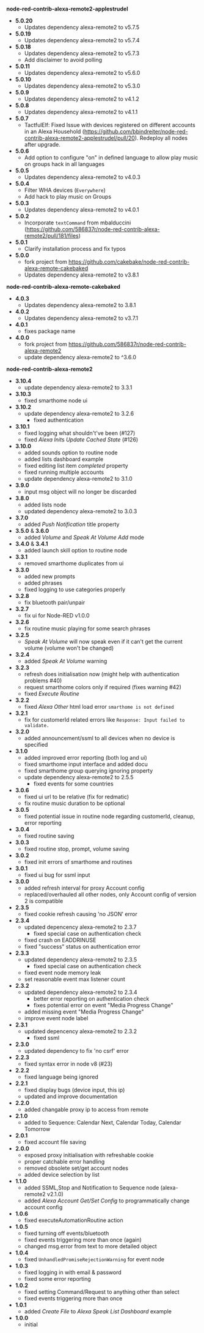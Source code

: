 **node-red-contrib-alexa-remote2-applestrudel**
- **5.0.20**
  - Updates dependency alexa-remote2 to v5.7.5
- **5.0.19**
  - Updates dependency alexa-remote2 to v5.7.4
- **5.0.18**
  - Updates dependency alexa-remote2 to v5.7.3
  - Add disclaimer to avoid polling
- **5.0.11**
  - Updates dependency alexa-remote2 to v5.6.0
- **5.0.10**
  - Updates dependency alexa-remote2 to v5.3.0
- **5.0.9**
  - Updates dependency alexa-remote2 to v4.1.2
- **5.0.8**
  - Updates dependency alexa-remote2 to v4.1.1 
- **5.0.7**
  - TactfulElf: Fixed Issue with devices registered on different accounts in an Alexa Household (https://github.com/bbindreiter/node-red-contrib-alexa-remote2-applestrudel/pull/20). Redeploy all nodes after upgrade. 
- **5.0.6**
  - Add option to configure "on" in defined language to allow play music on groups hack in all languages
- **5.0.5**
  - Updates dependency alexa-remote2 to v4.0.3
- **5.0.4**
  - Filter WHA devices (`Everywhere`)
  - Add hack to play music on Groups
- **5.0.3**
  - Updates dependency alexa-remote2 to v4.0.1
- **5.0.2**
  - Incorporate `textCommand` from mbalduccini (https://github.com/586837r/node-red-contrib-alexa-remote2/pull/181/files)
- **5.0.1**
  - Clarify installation process and fix typos
- **5.0.0**
  - fork project from <https://github.com/cakebake/node-red-contrib-alexa-remote-cakebaked>
  - Updates dependency alexa-remote2 to v3.8.1


**node-red-contrib-alexa-remote-cakebaked**

- **4.0.3**
  - Updates dependency alexa-remote2 to 3.8.1
- **4.0.2**
  - Updates dependency alexa-remote2 to v3.7.1
- **4.0.1**
  - fixes package name
- **4.0.0**
  - fork project from <https://github.com/586837r/node-red-contrib-alexa-remote2>
  - update dependency alexa-remote2 to ^3.6.0

**node-red-contrib-alexa-remote2**

- **3.10.4**
  - update dependency alexa-remote2 to 3.3.1
- **3.10.3**
  - fixed smarthome node ui
- **3.10.2**
  - update dependency alexa-remote2 to 3.2.6
    - fixed authentication
- **3.10.1**
  - fixed logging what shouldn't've been (#127)
  - fixed *Alexa Init*s *Update Cached State* (#126)
- **3.10.0**
  - added sounds option to routine node
  - added lists dashboard example
  - fixed editing list item *completed* property
  - fixed running multiple accounts
  - update dependency alexa-remote2 to 3.1.0
- **3.9.0**
  - input msg object will no longer be discarded
- **3.8.0**
  - added lists node
  - updated dependency alexa-remote2 to 3.0.3
- **3.7.0**
  - added *Push Notification* title property
- **3.5.0** & **3.6.0**
  - added *Volume* and *Speak At Volume* *Add* mode
- **3.4.0** & **3.4.1**
  - added launch skill option to routine node
- **3.3.1**
  - removed smarthome duplicates from ui
- **3.3.0**
  - added new prompts
  - added phrases
  - fixed logging to use categories properly
- **3.2.8**
  - fix bluetooth pair/unpair
- **3.2.7**
  - fix ui for Node-RED v1.0.0
- **3.2.6**
  - fix routine music playing for some search phrases
- **3.2.5**
  - *Speak At Volume* will now speak even if it can't get the current volume (volume won't be changed)
- **3.2.4**
  - added *Speak At Volume* warning
- **3.2.3**
  - refresh does initialisation now (might help with authentication problems #40)
  - request smarthome colors only if required (fixes warning #42)
  - fixed *Execute Routine*
- **3.2.2**
  - fixed *Alexa Other* html load error `smarthome is not defined`
- **3.2.1**
  - fix for customerId related errors like `Response: Input failed to validate.`
- **3.2.0**
  - added announcement/ssml to all devices when no device is specified
- **3.1.0**
  - added improved error reporting (both log and ui)
  - fixed smarthome input interface and added docu
  - fixed smarthome group querying ignoring property
  - update dependency alexa-remote2 to 2.5.5
    - fixed events for some countries
- **3.0.6**
  - fixed ui url to be relative (fix for redmatic)
  - fix routine music duration to be optional
- **3.0.5**
  - fixed potential issue in routine node regarding customerId, cleanup, error reporting
- **3.0.4**
  - fixed routine saving
- **3.0.3**
  - fixed routine stop, prompt, volume saving
- **3.0.2**
  - fixed init errors of smarthome and routines
- **3.0.1**
  - fixed ui bug for ssml input
- **3.0.0**
  - added refresh interval for proxy Account config
  - replaced/overhauled all other nodes, only Account config of version 2 is compatible
- **2.3.5**
  - fixed cookie refresh causing 'no JSON' error
- **2.3.4**
  - updated depencency alexa-remote2 to 2.3.7
    - fixed special case on authentication check
  - fixed crash on EADDRINUSE
  - fixed "success" status on authentication error
- **2.3.3**
  - updated dependency alexa-remote2 to 2.3.5
    - fixed special case on authentication check
  - fixed event node memory leak
  - set reasonable event max listener count
- **2.3.2**
  - updated dependency alexa-remote2 to 2.3.4
    - better error reporting on authentication check
    - fixes potential error on event "Media Progress Change"
  - added missing event "Media Progress Change"
  - improve event node label
- **2.3.1**
  - updated depencency alexa-remote2 to 2.3.2
    - fixed ssml
- **2.3.0**
  - updated dependency to fix 'no csrf' error
- **2.2.3**
  - fixed syntax error in node v8 (#23)
- **2.2.2**
  - fixed language being ignored
- **2.2.1**
  - fixed display bugs (device input, this ip)
  - updated and improve documentation
- **2.2.0**
  - added changable proxy ip to access from remote
- **2.1.0**
  - added to Sequence: Calendar Next, Calendar Today, Calendar Tomorrow
- **2.0.1**
  - fixed account file saving
- **2.0.0**
  - exposed proxy initialisation with refreshable cookie
  - proper catchable error handling
  - removed obsolete set/get account nodes
  - added device selection by list
- **1.1.0**
  - added SSML,Stop and Notification to Sequence node (alexa-remote2 v2.1.0)
  - added *Alexa Account Get/Set Config* to programmatically change account config
- **1.0.6**
  - fixed executeAutomationRoutine action
- **1.0.5**
  - fixed turning off events/bluetooth
  - fixed events triggering more than once (again)
  - changed msg.error from text to more detailed object
- **1.0.4**
  - fixed `UnhandledPromiseRejectionWarning` for event node
- **1.0.3**
  - fixed logging in with email & password
  - fixed some error reporting
- **1.0.2**
  - fixed setting Command/Request to anything other than select
  - fixed events triggering more than once
- **1.0.1**
  - added *Create File* to *Alexa Speak List Dashboard* example
- **1.0.0**
  - initial
